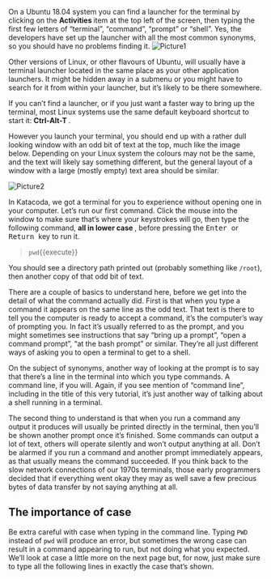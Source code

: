 On a Ubuntu 18.04 system you can find a launcher for the terminal by clicking on the <b> Activities </b> item at the top left of the screen, then typing the first few letters of “terminal”, “command”, “prompt” or “shell”. Yes, the developers have set up the launcher with all the most common synonyms, so you should have no problems finding it.
![Picture1](./assets/pic1.png)

Other versions of Linux, or other flavours of Ubuntu, will usually have a terminal launcher located in the same place as your other application launchers. It might be hidden away in a submenu or you might have to search for it from within your launcher, but it’s likely to be there somewhere.

If you can’t find a launcher, or if you just want a faster way to bring up the terminal, most Linux systems use the same default keyboard shortcut to start it: <b> Ctrl-Alt-T </b>. 

However you launch your terminal, you should end up with a rather dull looking window with an odd bit of text at the top, much like the image below. Depending on your Linux system the colours may not be the same, and the text will likely say something different, but the general layout of a window with a large (mostly empty) text area should be similar.

![Picture2](./assets/pic2.png)

In Katacoda, we got a terminal for you to experience without opening one in your computer. 
Let’s run our first command. Click the mouse into the window to make sure that’s where your keystrokes will go, then type the following command, <b> all in lower case </b>, before pressing the <kbd> Enter </kbd> or <kbd> Return </kbd> key to run it.
> `pwd`{{execute}}

You should see a directory path printed out (probably something like `/root`), then another copy of that odd bit of text.

There are a couple of basics to understand here, before we get into the detail of what the command actually did. First is that when you type a command it appears on the same line as the odd text. That text is there to tell you the computer is ready to accept a command, it’s the computer’s way of prompting you. In fact it’s usually referred to as the prompt, and you might sometimes see instructions that say “bring up a prompt”, “open a command prompt”, “at the bash prompt” or similar. They’re all just different ways of asking you to open a terminal to get to a shell.

On the subject of synonyms, another way of looking at the prompt is to say that there’s a line in the terminal into which you type commands. A command line, if you will. Again, if you see mention of “command line”, including in the title of this very tutorial, it’s just another way of talking about a shell running in a terminal.

The second thing to understand is that when you run a command any output it produces will usually be printed directly in the terminal, then you’ll be shown another prompt once it’s finished. Some commands can output a lot of text, others will operate silently and won’t output anything at all. Don’t be alarmed if you run a command and another prompt immediately appears, as that usually means the command succeeded. If you think back to the slow network connections of our 1970s terminals, those early programmers decided that if everything went okay they may as well save a few precious bytes of data transfer by not saying anything at all.

## The importance of case
Be extra careful with case when typing in the command line. Typing `PWD` instead of `pwd` will produce an error, but sometimes the wrong case can result in a command appearing to run, but not doing what you expected. We’ll look at case a little more on the next page but, for now, just make sure to type all the following lines in exactly the case that’s shown.

<br/>
